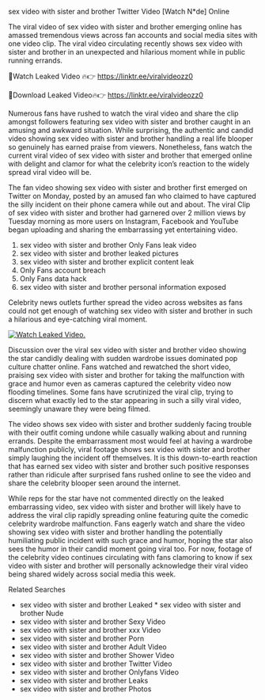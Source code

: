 ﻿sex video with sister and brother Twitter Video [Watch N*de] Online

The viral video of ﻿sex video with sister and brother emerging online has amassed tremendous views across fan accounts and social media sites with one video clip. The viral video circulating recently shows ﻿sex video with sister and brother in an unexpected and hilarious moment while in public running errands. 

🔴Watch Leaked Video 🔥👉  https://linktr.ee/viralvideozz0 

🔴Download Leaked Video🔥👉  https://linktr.ee/viralvideozz0 

Numerous fans have rushed to watch the viral video and share the clip amongst followers featuring ﻿sex video with sister and brother caught in an amusing and awkward situation. While surprising, the authentic and candid video showing ﻿sex video with sister and brother handling a real life blooper so genuinely has earned praise from viewers. Nonetheless, fans watch the current viral video of ﻿sex video with sister and brother that emerged online with delight and clamor for what the celebrity icon’s reaction to the widely spread viral video will be.

The fan video showing ﻿sex video with sister and brother first emerged on Twitter on Monday, posted by an amused fan who claimed to have captured the silly incident on their phone camera while out and about. The viral Clip of ﻿sex video with sister and brother had garnered over 2 million views by Tuesday morning as more users on Instagram, Facebook and YouTube began uploading and sharing the embarrassing yet entertaining video. 

1. ﻿sex video with sister and brother Only Fans leak video
2. ﻿sex video with sister and brother leaked pictures
3. ﻿sex video with sister and brother explicit content leak
4. Only Fans account breach
5. Only Fans data hack
6. ﻿sex video with sister and brother personal information exposed

Celebrity news outlets further spread the video across websites as fans could not get enough of watching ﻿sex video with sister and brother in such a hilarious and eye-catching viral moment. 

[![Watch Leaked Video.](https://miro.medium.com/v2/resize:fit:828/format:webp/1*cilzJN44JGOrTw9NJCrNHA.gif "Watch Leaked Video")](https://linktr.ee/viralvideozz0)

Discussion over the viral ﻿sex video with sister and brother video showing the star candidly dealing with sudden wardrobe issues dominated pop culture chatter online. Fans watched and rewatched the short video, praising ﻿sex video with sister and brother for taking the malfunction with grace and humor even as cameras captured the celebrity video now flooding timelines. Some fans have scrutinized the viral clip, trying to discern what exactly led to the star appearing in such a silly viral video, seemingly unaware they were being filmed.

The video shows ﻿sex video with sister and brother suddenly facing trouble with their outfit coming undone while casually walking about and running errands. Despite the embarrassment most would feel at having a wardrobe malfunction publicly, viral footage shows ﻿sex video with sister and brother simply laughing the incident off themselves. It is this down-to-earth reaction that has earned ﻿sex video with sister and brother such positive responses rather than ridicule after surprised fans rushed online to see the video and share the celebrity blooper seen around the internet.  

While reps for the star have not commented directly on the leaked embarrassing video, ﻿sex video with sister and brother will likely have to address the viral clip rapidly spreading online featuring quite the comedic celebrity wardrobe malfunction. Fans eagerly watch and share the video showing ﻿sex video with sister and brother handling the potentially humiliating public incident with such grace and humor, hoping the star also sees the humor in their candid moment going viral too. For now, footage of the celebrity video continues circulating with fans clamoring to know if ﻿sex video with sister and brother will personally acknowledge their viral video being shared widely across social media this week.

Related Searches
* ﻿sex video with sister and brother Leaked
﻿* sex video with sister and brother Nude
* ﻿sex video with sister and brother Sexy Video
* ﻿sex video with sister and brother xxx Video
* ﻿sex video with sister and brother Porn
* ﻿sex video with sister and brother Adult Video
* ﻿sex video with sister and brother Shower Video
* ﻿sex video with sister and brother Twitter Video
* ﻿sex video with sister and brother Onlyfans Video
* ﻿sex video with sister and brother Leaks
* ﻿sex video with sister and brother Photos